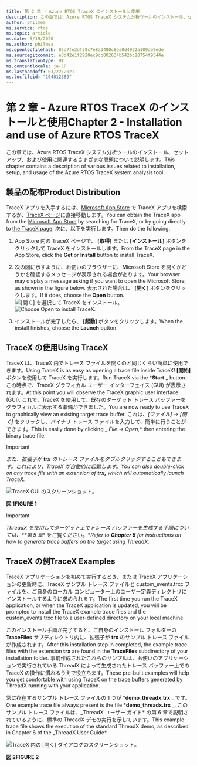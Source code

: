 ```yaml
---
title: 第 2 章 - Azure RTOS TraceX のインストールと使用
description: この章では、Azure RTOS TraceX システム分析ツールのインストール、セットアップ、および使用に関連するさまざまな問題について説明します。
author: philmea
ms.service: rtos
ms.topic: article
ms.date: 5/19/2020
ms.author: philmea
ms.openlocfilehash: 05d7fe3df38c7e8a3480c8ea0d4922a109de9ede
ms.sourcegitcommit: e3d42e1f2920ec9cb002634b542bc20754f9544e
ms.translationtype: HT
ms.contentlocale: ja-JP
ms.lasthandoff: 03/22/2021
ms.locfileid: "104812389"
---
```

# <a name="chapter-2---installation-and-use-of-azure-rtos-tracex"></a><span data-ttu-id="3159c-103">第 2 章 - Azure RTOS TraceX のインストールと使用</span><span class="sxs-lookup"><span data-stu-id="3159c-103">Chapter 2 - Installation and use of Azure RTOS TraceX</span></span>

<span data-ttu-id="3159c-104">この章では、Azure RTOS TraceX システム分析ツールのインストール、セットアップ、および使用に関連するさまざまな問題について説明します。</span><span class="sxs-lookup"><span data-stu-id="3159c-104">This chapter contains a description of various issues related to installation, setup, and usage of the Azure RTOS TraceX system analysis tool.</span></span> 

## <a name="product-distribution"></a><span data-ttu-id="3159c-105">製品の配布</span><span class="sxs-lookup"><span data-stu-id="3159c-105">Product Distribution</span></span>

<span data-ttu-id="3159c-106">TraceX アプリを入手するには、[Microsoft App Store](https://microsoft.com/store/apps) で TraceX アプリを検索するか、[TraceX ページ](https://www.microsoft.com/p/azure-rtos-tracex/9nf1lfd5xxg3?activetab=pivot:overviewtab)に直接移動します。</span><span class="sxs-lookup"><span data-stu-id="3159c-106">You can obtain the TraceX app from the [Microsoft App Store](https://microsoft.com/store/apps) by searching for TraceX, or by going directly to [the TraceX page](https://www.microsoft.com/p/azure-rtos-tracex/9nf1lfd5xxg3?activetab=pivot:overviewtab).</span></span> <span data-ttu-id="3159c-107">次に、以下を実行します。</span><span class="sxs-lookup"><span data-stu-id="3159c-107">Then do the following.</span></span>

1. <span data-ttu-id="3159c-108">App Store 内の TraceX ページで、 **[取得]** または **[インストール]** ボタンをクリックして TraceX をインストールします。</span><span class="sxs-lookup"><span data-stu-id="3159c-108">From the TraceX page in the App Store, click the **Get** or **Install** button to install TraceX.</span></span>

1. <span data-ttu-id="3159c-109">次の図に示すように、お使いのブラウザーに、Microsoft Store を開くかどうかを確認するメッセージが表示される場合があります。</span><span class="sxs-lookup"><span data-stu-id="3159c-109">Your browser may display a message asking if you want to open the Microsoft Store, as shown in the figure below.</span></span> <span data-ttu-id="3159c-110">表示された場合は、 **[開く]** ボタンをクリックします。</span><span class="sxs-lookup"><span data-stu-id="3159c-110">If it does, choose the **Open** button.</span></span>
<span data-ttu-id="3159c-111">![[開く] を選択して TraceX をインストール。](../guix/media/guix-studio/open-ms-store.png)</span><span class="sxs-lookup"><span data-stu-id="3159c-111">![Choose Open to install TraceX.](../guix/media/guix-studio/open-ms-store.png)</span></span>

1. <span data-ttu-id="3159c-112">インストールが完了したら、 **[起動]** ボタンをクリックします。</span><span class="sxs-lookup"><span data-stu-id="3159c-112">When the install finishes, choose the **Launch** button.</span></span> 

## <a name="using-tracex"></a><span data-ttu-id="3159c-113">TraceX の使用</span><span class="sxs-lookup"><span data-stu-id="3159c-113">Using TraceX</span></span>

<span data-ttu-id="3159c-114">TraceX は、TraceX 内でトレース ファイルを開くのと同じくらい簡単に使用できます。</span><span class="sxs-lookup"><span data-stu-id="3159c-114">Using TraceX is as easy as opening a trace file inside TraceX!</span></span> <span data-ttu-id="3159c-115">**[開始]** ボタンを使用して TraceX を実行します。</span><span class="sxs-lookup"><span data-stu-id="3159c-115">Run TraceX via the \***Start** _ button.</span></span> <span data-ttu-id="3159c-116">この時点で、TraceX グラフィカル ユーザー インターフェイス (GUI) が表示されます。</span><span class="sxs-lookup"><span data-stu-id="3159c-116">At this point you will observe the TraceX graphic user interface (GUI).</span></span> <span data-ttu-id="3159c-117">これで、TraceX を使用して、既存のターゲット トレース バッファーをグラフィカルに表示する準備ができました。</span><span class="sxs-lookup"><span data-stu-id="3159c-117">You are now ready to use TraceX to graphically view an existing target trace buffer.</span></span> <span data-ttu-id="3159c-118">これは、*_[ファイル] -> [開く]_* をクリックし、バイナリ トレース ファイルを入力して、簡単に行うことができます。</span><span class="sxs-lookup"><span data-stu-id="3159c-118">This is easily done by clicking _ *_File -> Open,_*\* then entering the binary trace file.</span></span>

>[!IMPORTANT]
><span data-ttu-id="3159c-119">*また、拡張子が **trx** のトレース ファイルをダブルクリックすることもできます。これにより、TraceX が自動的に起動します。*</span><span class="sxs-lookup"><span data-stu-id="3159c-119">*You can also double-click on any trace file with an extension of **trx,** which will automatically launch TraceX.*</span></span>

![TraceX GUI のスクリーンショット。](./media/user-guide/screen_shot_8.png)

<span data-ttu-id="3159c-121">**図 1**</span><span class="sxs-lookup"><span data-stu-id="3159c-121">**FIGURE 1**</span></span>

>[!IMPORTANT]
><span data-ttu-id="3159c-122">*ThreadX を使用してターゲット上でトレース バッファーを生成する手順については、\*\*第 5 章*\* をご覧ください。\*</span><span class="sxs-lookup"><span data-stu-id="3159c-122">*Refer to **Chapter 5** for instructions on how to generate trace buffers on the target using ThreadX.*</span></span>

## <a name="tracex-examples"></a><span data-ttu-id="3159c-123">TraceX の例</span><span class="sxs-lookup"><span data-stu-id="3159c-123">TraceX Examples</span></span>

<span data-ttu-id="3159c-124">TraceX アプリケーションを初めて実行するとき、または TraceX アプリケーションの更新時に、TraceX サンプル トレース ファイルと custom_events.trxc ファイルを、ご自身のローカル コンピューター上のユーザー定義ディレクトリにインストールするように求められます。</span><span class="sxs-lookup"><span data-stu-id="3159c-124">The first time you run the TraceX application, or when the TraceX application is updated, you will be prompted to install the TraceX example trace files and the custom_events.trxc file to a user-defined directory on your local machine.</span></span>

<span data-ttu-id="3159c-125">このインストール手順が完了すると、ご自身のインストール フォルダーの **TraceFiles** サブディレクトリ内に、拡張子が **trx** のサンプル トレース ファイルが作成されます。</span><span class="sxs-lookup"><span data-stu-id="3159c-125">After this installation step in completed, the example trace files with the extension **trx** are found in the **TraceFiles** subdirectory of your installation folder.</span></span> <span data-ttu-id="3159c-126">事前作成されたこれらのサンプルは、お使いのアプリケーションで実行されている ThreadX によって生成されたトレース バッファー上での TraceX の操作に慣れるうえで役立ちます。</span><span class="sxs-lookup"><span data-stu-id="3159c-126">These pre-built examples will help you get comfortable with using TraceX on the trace buffers generated by ThreadX running with your application.</span></span>

<span data-ttu-id="3159c-127">常に存在するサンプル トレース ファイルの 1 つが \***demo_threadx.trx** _ です。</span><span class="sxs-lookup"><span data-stu-id="3159c-127">One example trace file always present is the file \***demo_threadx.trx** _.</span></span> <span data-ttu-id="3159c-128">このサンプル トレース ファイルは、_ThreadX ユーザー ガイド\* の第 6 章で説明されているように、標準の ThreadX デモの実行を示しています。</span><span class="sxs-lookup"><span data-stu-id="3159c-128">This example trace file shows the execution of the standard ThreadX demo, as described in Chapter 6 of the _ThreadX User Guide\*.</span></span>

![TraceX 内の [開く] ダイアログのスクリーンショット。](./media/user-guide/screen_shot_9.png)

<span data-ttu-id="3159c-130">**図 2**</span><span class="sxs-lookup"><span data-stu-id="3159c-130">**FIGURE 2**</span></span>
